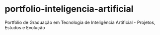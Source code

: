 # portfolio-inteligencia-artificial
Portfólio de Graduação em Tecnologia de Inteligência Artificial - Projetos, Estudos e Evolução

